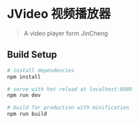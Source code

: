 # JVideo 视频播放器

> A video player form JinCheng

## Build Setup

``` bash
# install dependencies
npm install

# serve with hot reload at localhost:8080
npm run dev

# build for production with minification
npm run build
```
